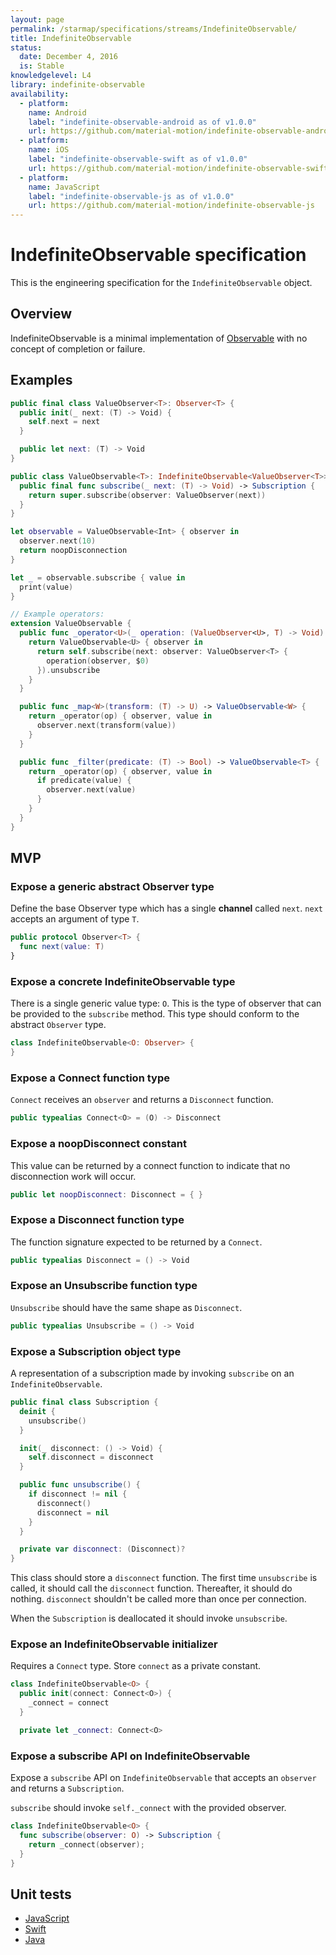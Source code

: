 ```yaml
---
layout: page
permalink: /starmap/specifications/streams/IndefiniteObservable/
title: IndefiniteObservable
status:
  date: December 4, 2016
  is: Stable
knowledgelevel: L4
library: indefinite-observable
availability:
  - platform:
    name: Android
    label: "indefinite-observable-android as of v1.0.0"
    url: https://github.com/material-motion/indefinite-observable-android
  - platform:
    name: iOS
    label: "indefinite-observable-swift as of v1.0.0"
    url: https://github.com/material-motion/indefinite-observable-swift
  - platform:
    name: JavaScript
    label: "indefinite-observable-js as of v1.0.0"
    url: https://github.com/material-motion/indefinite-observable-js
---
```


# IndefiniteObservable specification

This is the engineering specification for the `IndefiniteObservable` object.

## Overview

IndefiniteObservable is a minimal implementation of [Observable](http://reactivex.io/rxjs/manual/overview.html)
with no concept of completion or failure.

## Examples

```swift
public final class ValueObserver<T>: Observer<T> {
  public init(_ next: (T) -> Void) {
    self.next = next
  }

  public let next: (T) -> Void
}

public class ValueObservable<T>: IndefiniteObservable<ValueObserver<T>> {
  public final func subscribe(_ next: (T) -> Void) -> Subscription {
    return super.subscribe(observer: ValueObserver(next))
  }
}

let observable = ValueObservable<Int> { observer in
  observer.next(10)
  return noopDisconnection
}

let _ = observable.subscribe { value in
  print(value)
}

// Example operators:
extension ValueObservable {
  public func _operator<U>(_ operation: (ValueObserver<U>, T) -> Void) -> ValueObservable<U> {
    return ValueObservable<U> { observer in
      return self.subscribe(next: observer: ValueObserver<T> {
        operation(observer, $0)
      }).unsubscribe
    }
  }

  public func _map<W>(transform: (T) -> U) -> ValueObservable<W> {
    return _operator(op) { observer, value in
      observer.next(transform(value))
    }
  }

  public func _filter(predicate: (T) -> Bool) -> ValueObservable<T> {
    return _operator(op) { observer, value in
      if predicate(value) {
        observer.next(value)
      }
    }
  }
}
```

## MVP

### Expose a generic abstract Observer type

Define the base Observer type which has a single **channel** called `next`. `next` accepts an
argument of type `T`.

```swift
public protocol Observer<T> {
  func next(value: T)
}
```

### Expose a concrete IndefiniteObservable type

There is a single generic value type: `O`. This is the type of observer that can be provided to the
`subscribe` method. This type should conform to the abstract `Observer` type.

```swift
class IndefiniteObservable<O: Observer> {
}
```

### Expose a Connect function type

`Connect` receives an `observer` and returns a `Disconnect` function.

```swift
public typealias Connect<O> = (O) -> Disconnect
```

### Expose a noopDisconnect constant

This value can be returned by a connect function to indicate that no disconnection work will occur.

```swift
public let noopDisconnect: Disconnect = { }
```

### Expose a Disconnect function type

The function signature expected to be returned by a `Connect`.

```swift
public typealias Disconnect = () -> Void
```

### Expose an Unsubscribe function type

`Unsubscribe` should have the same shape as `Disconnect`.

```swift
public typealias Unsubscribe = () -> Void
```

### Expose a Subscription object type

A representation of a subscription made by invoking `subscribe` on an `IndefiniteObservable`.

```swift
public final class Subscription {
  deinit {
    unsubscribe()
  }

  init(_ disconnect: () -> Void) {
    self.disconnect = disconnect
  }

  public func unsubscribe() {
    if disconnect != nil {
      disconnect()
      disconnect = nil
    }
  }

  private var disconnect: (Disconnect)?
}
```

This class should store a `disconnect` function. The first time `unsubscribe` is called, it should call the `disconnect` function. Thereafter, it should do nothing.  `disconnect` shouldn't be called more than once per connection.

When the `Subscription` is deallocated it should invoke `unsubscribe`.

### Expose an IndefiniteObservable initializer

Requires a `Connect` type. Store `connect` as a private constant.

```swift
class IndefiniteObservable<O> {
  public init(connect: Connect<O>) {
    _connect = connect
  }

  private let _connect: Connect<O>
```

### Expose a subscribe API on IndefiniteObservable

Expose a `subscribe` API on `IndefiniteObservable` that accepts an `observer` and returns a
`Subscription`.

`subscribe` should invoke `self._connect` with the provided observer.

```swift
class IndefiniteObservable<O> {
  func subscribe(observer: O) -> Subscription {
    return _connect(observer);
  }
}
```

## Unit tests
- [JavaScript](https://github.com/material-motion/indefinite-observable-js/blob/develop/src/__tests__/IndefiniteObservable.test.ts)
- [Swift](https://github.com/material-motion/indefinite-observable-swift/tree/develop/tests/unit)
- [Java](https://github.com/material-motion/indefinite-observable-android/blob/develop/library/src/test/java/com/google/android/material/motion/observable/IndefiniteObservableTests.java)
